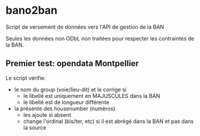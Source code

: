 # bano2ban
Script de versement de données vers l'API de gestion de la BAN

Seules les données non ODbL non traitées pour respecter les contraintes de la BAN.

## Premier test: opendata Montpellier

Le script vérifie:
- le nom du group (voie/lieu-dit) et le corrige si
  - le libellé est uniquement en MAJUSCULES dans la BAN
  - le libellé est de longueur différente
- la présente des housenumber (numéros)
  - les ajoute si absent
  - change l'ordinal (bis/ter, etc) si il est abrégé dans la BAN et pas dans la source
